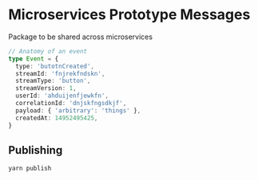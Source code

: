 # Microservices Prototype Messages

Package to be shared across microservices

```ts
// Anatomy of an event
type Event = {
  type: 'butotnCreated',
  streamId: 'fnjrekfndskn',
  streamType: 'button',
  streamVersion: 1,
  userId: 'ahduijenfjewkfn',
  correlationId: 'dnjskfngsdkjf',
  payload: { 'arbitrary': 'things' },
  createdAt: 14952495425,
}
```

## Publishing

```bash
yarn publish
```

